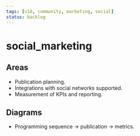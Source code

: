 ```yaml
---
tags: [v18, community, marketing, social]
status: backlog
---
```

# social_marketing

## Areas
- Publication planning.
- Integrations with social networks supported.
- Measurement of KPIs and reporting.

## Diagrams
- Programming sequence -> publication -> metrics.






